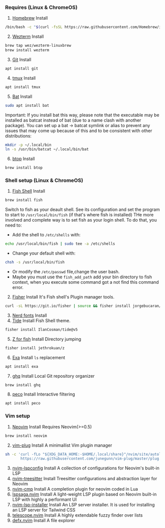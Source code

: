 ### Requires (Linux & ChromeOS)
1. [Homebrew](https://brew.sh) Install
```bash
/bin/bash -c "$(curl -fsSL https://raw.githubusercontent.com/Homebrew/install/HEAD/install.sh)"
```
2. [Wezterm](https://github.com/wez/wezterm) Install
```bash
brew tap wez/wezterm-linuxbrew
brew install wezterm
```
3. [Git](https://git-scm.com/) Install
```bash
apt install git
```
4. [tmux](https://github.com/tmux/tmux) Install
```bash
apt install tmux
```
5. [Bat](https://github.com/sharkdp/bat) Install
```bash
sudo apt install bat
```
Important: If you install bat this way, please note that the executable may be installed as batcat instead of bat (due to a name clash with another package). You can set up a bat -> batcat symlink or alias to prevent any issues that may come up because of this and to be consistent with other distributions:
```bash
mkdir -p ~/.local/bin
ln -s /usr/bin/batcat ~/.local/bin/bat
```
6. [btop](https://github.com/aristocratos/btop) Install
```bash
brew install btop
```

### Shell setup (Linux & ChromeOS)
1. [Fish Shell](https://fishshell.com/) Install
```bash
brew install fish
```
Switch to fish as your deault shell.
See its configuration and set the program to start to `/usr/local/bin/fish` (if that's where fish is installed)
THe more involved and complete way is to set fish as your login shell. To do that, you need to:
* Add the shell to `/etc/shells` with:
```bash
echo /usr/local/bin/fish | sudo tee -a /etc/shells
```
* Change your default shell with:
```bash
chsh -s /usr/local/bin/fish
```
* Or modify the `/etc/passwd` file,change the user bash.
* Maybe you must use the `fish_add_path` add your bin directory to fish context, when you execute some command got a not find this command error.
2. [Fisher](https://github.com/jorgebucaran/fisher) Install
It's Fish shell's Plugin manager tools.
```bash
curl -sL https://git.io/fisher | source && fisher install jorgebucaran/fisher
```
3. [Nerd fonts](https://github.com/ryanoasis/nerd-fonts) Install
4. [Tide](https://github.com/IlanCosman/tide) Install
Fish Shell theme.
```bash
fisher install IlanCosman/tide@v5
```
5. [Z for fish](https://github.com/jethrokuan/z) Install
Directory jumping
```bash
fisher install jethrokuan/z
```
6. [Exa](https://the.exa.website/) Install
`ls` replacement
```bash
apt install exa
```
7. [ghq](https://github.com/x-motemen/ghq) Install
Local Git repository organizer
```bash
brew install ghq
```
8. [peco](https://github.com/peco/peco) Install
Interactive filtering
```bash
apt install peco
```
### Vim setup
1. [Neovim](https://neovim.io/) Install
Requires Neovim(>=0.5)
```bash
brew install neovim
```
2. [vim-plug](https://github.com/junegunn/vim-plug) Install
A minimallist Vim plugin manager
```bash
sh -c 'curl -fLo "${XDG_DATA_HOME:-$HOME/.local/share}"/nvim/site/autoload/plug.vim --create-dirs \
       https://raw.githubusercontent.com/junegunn/vim-plug/master/plug.vim'
```
3. [nvim-lspconfig](https://github.com/neovim/nvim-lspconfig) Install 
A collection of configurations for Neovim's built-in LSP
4. [nvim-treesitter](https://github.com/nvim-treesitter/nvim-treesitter) Install 
Treesitter configurations and abstraction layer for Neovim
5. [nvim-cmp](https://github.com/hrsh7th/nvim-cmp) Install
A completion plugin for neovim coded in Lua
6. [lspsaga.nvim](https://github.com/tami5/lspsaga.nvim) Install 
A light-weight LSP plugin based on Neovim built-in LSP with highly a performant UI
7. [nvim-lsp-installer](https://github.com/williamboman/nvim-lsp-installer) Install
An LSP server installer. It is used for installing an LSP server for Tailwind CSS
8. [telescope.nvim](https://github.com/nvim-telescope/telescope.nvim) Install 
A highly extendable fuzzy finder over lists
9. [defx.nvim](https://github.com/Shougo/defx.nvim) Install 
A file explorer
